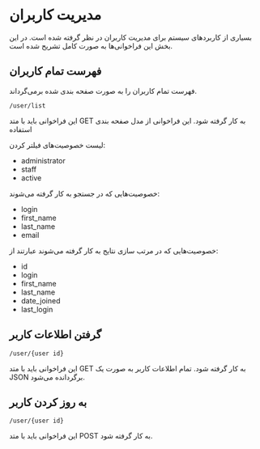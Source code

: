 # مدیریت کاربران

بسیاری از کاربردهای سیستم برای مدیریت کاربران در نظر گرفته شده است. در این بخش این فراخوانی‌ها به صورت کامل تشریح شده است.


## فهرست تمام کاربران

فهرست تمام کاربران را به صورت صفحه بندی شده برمی‌گرداند.

	/user/list

این فراخوانی باید با متد GET به کار گرفته شود. این فراخوانی از مدل صفحه بندی استفاده 

لیست خصوصیت‌های فیلتر کردن:

- administrator
- staff
- active

خصوصیت‌هایی که در جستجو به کار گرفته می‌شوند:

- login
- first_name
- last_name
- email

خصوصیت‌هایی که در مرتب سازی نتایج به کار گرفته می‌شوند عبارتند از:

- id
- login
- first_name
- last_name
- date_joined
- last_login

## گرفتن اطلاعات کاربر

	/user/{user id}

این فراخوانی باید با متد GET به کار گرفته شود. تمام اطلاعات کاربر به صورت یک JSON برگردانده می‌شود.

## به روز کردن کاربر


	/user/{user id}

این فراخوانی باید با متد POST به کار گرفته شود.

